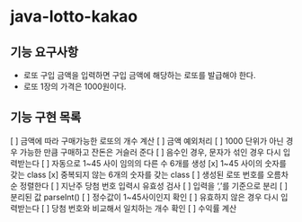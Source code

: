 # java-lotto-kakao

## 기능 요구사항
- 로또 구입 금액을 입력하면 구입 금액에 해당하는 로또를 발급해야 한다.
- 로또 1장의 가격은 1000원이다.

## 기능 구현 목록
[ ] 금액에 따라 구매가능한 로또의 개수 계산
[ ] 금액 예외처리
    [ ] 1000 단위가 아닌 경우 가능한 만큼 구매하고 잔돈은 거슬러 준다
    [ ] 음수인 경우, 문자가 섞인 경우 다시 입력받는다
[ ] 자동으로 1~45 사이 임의의 다른 수 6개를 생성
    [x] 1~45 사이의 숫자를 갖는 class
    [x] 중복되지 않는 6개의 숫자를 갖는 class
[ ] 생성된 로또 번호를 오름차순 정렬한다
[ ] 지난주 당첨 번호 입력시 유효성 검사
    [ ] 입력을 ‘,’를 기준으로 분리
    [ ] 분리된 값 parseInt()
    [ ] 정수값이 1~45사이인지 확인
    [ ] 유효하지 않은 경우 다시 입력받는다
[ ] 당첨 번호와 비교해서 일치하는 개수 확인
[ ] 수익률 계산